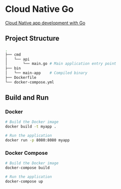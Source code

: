 # Cloud Native Go

[Cloud Native app development with Go](https://learning-cloud-native-go.github.io/docs/hello-world-server/)

## Project Structure

```sh
.
├── cmd
│   └── api
│       └── main.go # Main application entry point
├── bin
│   └── main-app    # Compiled binary
├── Dockerfile
└── docker-compose.yml
```

## Build and Run

### Docker

```sh
# Build the Docker image
docker build -t myapp .

# Run the application
docker run -p 8080:8080 myapp
```

### Docker Compose

```sh
# Build the Docker image
docker-compose build

# Run the application
docker-compose up
```

